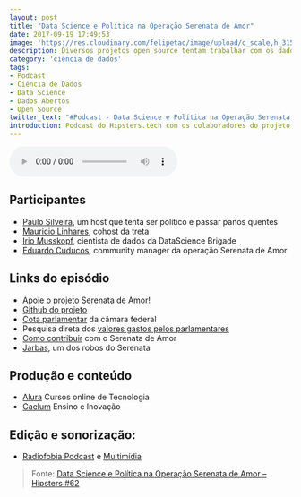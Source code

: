 ```yaml
---
layout: post
title: "Data Science e Política na Operação Serenata de Amor"
date: 2017-09-19 17:49:53
image: 'https://res.cloudinary.com/felipetac/image/upload/c_scale,h_315,w_600/v1516729937/Hipsters-62_opue3i.png'
description: Diversos projetos open source tentam trabalhar com os dados abertos do governo e outras entidades de transparência. A operação Serenata de Amor é certamente um dos projetos mais bem sucedidos e estruturados. Conheça um pouco dos objetivos do grupo e tecnologias existentes por trás.
category: 'ciência de dados'
tags:
- Podcast
- Ciência de Dados
- Data Science
- Dados Abertos
- Open Source
twitter_text: "#Podcast - Data Science e Política na Operação Serenata de Amor"
introduction: Podcast do Hipsters.tech com os colaboradores do projeto "Operação Serenata de Amor" que utiliza ciência de dados e dados abertos do governo
---
```


<audio controls>
    <source src="https://media.blubrry.com/hipsterstech/s/content.blubrry.com/hipsterstech/hipsters_062_data_science.mp3" type="audio/mpeg">
    Seu browser não suporta elementos de áudio.
</audio>

## Participantes

- [Paulo Silveira](https://twitter.com/paulo_caelum), um host que tenta ser político e passar panos quentes
- [Mauricio Linhares](https://twitter.com/mauriciojr), cohost da treta
- [Irio Musskopf](https://twitter.com/irio), cientista de dados da DataScience Brigade
- [Eduardo Cuducos](https://twitter.com/cuducos), community manager da operação Serenata de Amor

## Links do episódio

- [Apoie o projeto](https://apoia.se/serenata) Serenata de Amor!
- [Github do projeto](https://github.com/datasciencebr/serenata-de-amor)
- [Cota parlamentar](http://www.camara.gov.br/cota-parlamentar/) da câmara federal
- Pesquisa direta dos [valores gastos pelos parlamentares](http://www2.camara.leg.br/transparencia/cota-para-exercicio-da-atividade-parlamentar/dados-abertos-cota-parlamentar)
- [Como contribuir](https://medium.com/data-science-brigade/how-does-one-contribute-to-serenata-de-amor-operation-36e3e7b38207) com o Serenata de Amor
- [Jarbas](https://jarbas.serenatadeamor.org/), um dos robos do Serenata

## Produção e conteúdo

- [Alura](https://www.alura.com.br/) Cursos online de Tecnologia
- [Caelum](https://www.caelum.com.br/) Ensino e Inovação

## Edição e sonorização: 
- [Radiofobia Podcast](http://www.radiofobia.com.br/) e [Multimídia](http://www.radiofobia.com.br/)

> Fonte: [Data Science e Política na Operação Serenata de Amor – Hipsters #62](https://hipsters.tech/data-science-e-politica-na-operacao-serenata-de-amor-hipsters-62/)
